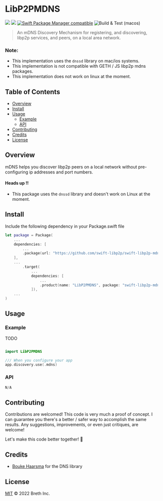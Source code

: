 # LibP2PMDNS

[![](https://img.shields.io/badge/made%20by-Breth-blue.svg?style=flat-square)](https://breth.app)
[![](https://img.shields.io/badge/project-libp2p-yellow.svg?style=flat-square)](http://libp2p.io/)
[![Swift Package Manager compatible](https://img.shields.io/badge/SPM-compatible-blue.svg?style=flat-square)](https://github.com/apple/swift-package-manager)
![Build & Test (macos)](https://github.com/swift-libp2p/swift-libp2p-mdns/actions/workflows/build+test.yml/badge.svg)

> An mDNS Discovery Mechanism for registering, and discovering, libp2p services, and peers, on a local area network. 

### Note: 
- This implementation uses the `dnssd` library on mac/ios systems.  
- This implementation is not compatible with GETH / JS libp2p mdns packages.
- This implementation does not work on linux at the moment.

## Table of Contents

- [Overview](#overview)
- [Install](#install)
- [Usage](#usage)
  - [Example](#example)
  - [API](#api)
- [Contributing](#contributing)
- [Credits](#credits)
- [License](#license)

## Overview
mDNS helps you discover libp2p peers on a local network without pre-configuring ip addresses and port numbers. 

#### Heads up ‼️
- This package uses the `dnssd` library and doesn't work on Linux at the moment.

## Install

Include the following dependency in your Package.swift file
```Swift
let package = Package(
    ...
    dependencies: [
        ...
        .package(url: "https://github.com/swift-libp2p/swift-libp2p-mdns.git", .upToNextMajor(from: "0.0.1"))
    ],
    ...
        .target(
            ...
            dependencies: [
                ...
                .product(name: "LibP2PMDNS", package: "swift-libp2p-mdns"),
            ]),
    ...
)
```

## Usage

### Example 
TODO

```Swift

import LibP2PMDNS

/// When you configure your app
app.discovery.use(.mdns)

```

### API
```Swift
N/A
```

## Contributing

Contributions are welcomed! This code is very much a proof of concept. I can guarantee you there's a better / safer way to accomplish the same results. Any suggestions, improvements, or even just critiques, are welcome! 

Let's make this code better together! 🤝

## Credits

- [Bouke Haarsma](https://twitter.com/BoukeHaarsma) for the DNS library

## License

[MIT](LICENSE) © 2022 Breth Inc.
